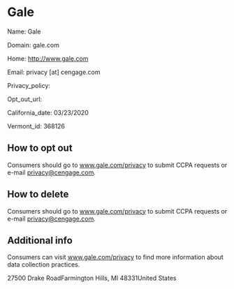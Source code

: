 
# Gale

Name: Gale

Domain: gale.com

Home: http://www.gale.com

Email: privacy [at] cengage.com

Privacy_policy: 

Opt_out_url: 

California_date: 03/23/2020

Vermont_id: 368126



## How to opt out

Consumers should go to www.gale.com/privacy to submit CCPA requests or e-mail privacy@cengage.com.

## How to delete

Consumers should go to www.gale.com/privacy to submit CCPA requests or e-mail privacy@cengage.com.

## Additional info

Consumers can visit www.gale.com/privacy to find more information about data collection practices.

27500 Drake RoadFarmington Hills, MI 48331United States


